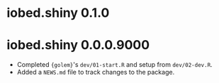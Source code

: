 # iobed.shiny 0.1.0

# iobed.shiny 0.0.0.9000

* Completed `{golem}`'s `dev/01-start.R` and setup from `dev/02-dev.R`.
* Added a `NEWS.md` file to track changes to the package.
